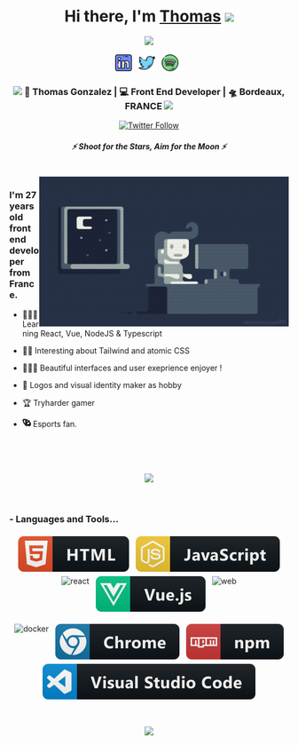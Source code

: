 <div align="center">
   <h1>Hi there, I'm <a href="https://github.com/thomasgzl">Thomas</a> <img src="https://media.giphy.com/media/hvRJCLFzcasrR4ia7z/giphy.gif" width="25px"> </h1>
   
   
   <img src="https://pronoun.cyou/x/y?subject=He&object=Him&height=20"> 
</div>

<p align='center'>
   <a href="https://www.linkedin.com/in/thomasgzl/"><img height="30" src="https://raw.githubusercontent.com/8bithemant/8bithemant/master/linkedin.png?raw=true"></a>&nbsp;&nbsp;
<a href="https://twitter.com/athmos6"><img height="30" src="https://raw.githubusercontent.com/8bithemant/8bithemant/master/twitter.png?raw=true"></a>&nbsp;&nbsp;
<a href="https://open.spotify.com/user/thomasgeex?si=92e156515a364951"><img height="30" src="https://raw.githubusercontent.com/8bithemant/8bithemant/master/spotify.png?raw=true"></a>&nbsp;&nbsp;
 </p>


<div align="center">
<h3><img src="https://media.giphy.com/media/WUlplcMpOCEmTGBtBW/giphy.gif" width="30"> 🙎 Thomas Gonzalez | 💻 Front End Developer | 🛸 Bordeaux, FRANCE <img src="https://media.giphy.com/media/WUlplcMpOCEmTGBtBW/giphy.gif" width="30"></h3>
</div>


<p align="center">
   <a href="https://twitter.com/athmos6"><img alt="Twitter Follow" src="https://img.shields.io/twitter/follow/_born_may?style=for-the-badge&color=09f&labelColor=black&logo=twitter&label=@athmos6"></a>
 </p>
 
 <h5 align="center">
   <i>⚡️ Shoot for the Stars, Aim for the Moon ⚡️</i>
  </h5>
 
 
<br />

<img align="right" height="270px" width="450px" alt="GIF" src="./img/coding.gif" />
<p align="center">
  <h3> I'm 27 years old front end developer from France.</h3>
</p>

 - 👨🏼‍🎓 Learning React, Vue, NodeJS & Typescript

 - 🕵🏼 Interesting about Tailwind and atomic CSS

 - 👨🏼‍💻 Beautiful interfaces and user exeprience enjoyer !

 - 🎨 Logos and visual identity maker as hobby 

 - 🏆 Tryharder gamer
    
 - <img src="./img/kcorp.png" width="15"> Esports fan.
 
<!--  -->

<br />

<p align="center" style="margin-top:50px" >
<a href="https://github.com/anuraghazra/github-readme-stats"> 
    <img  src="https://github-readme-stats.vercel.app/api?username=thomasgzl&&show_icons=true&theme=radical"/>
  </a>

</p>

<br />

### - Languages and Tools...

<p align="center">
  <!-- For more icons please follow  https://github.com/MikeCodesDotNET/ColoredBadges -->
  <img src="https://raw.githubusercontent.com/8bithemant/8bithemant/master/svg/dev/languages/html.svg" alt="html" style="vertical-align:top; margin:4px">    
  <img src="https://raw.githubusercontent.com/8bithemant/8bithemant/master/svg/dev/languages/js.svg" alt="js" style="vertical-align:top; margin:4px">
    <img src="https://raw.githubusercontent.com/8bithemant/8bithemant/master/svg/dev/languages/react.svg" alt="react" style="vertical-align:top; margin:4px">  
  <img src="https://raw.githubusercontent.com/8bithemant/8bithemant/master/svg/dev/frameworks/vue.svg" alt="vue" style="vertical-align:top; margin:4px">
  <img src="https://raw.githubusercontent.com/8bithemant/8bithemant/master/svg/dev/frameworks/web.svg" alt="web" style="vertical-align:top; margin:4px">
  </p>
  <p align="center">
  <img src="https://raw.githubusercontent.com/8bithemant/8bithemant/master/svg/dev/frameworks/docker.svg" alt="docker" style="vertical-align:top; margin:4px">
  <img src="https://raw.githubusercontent.com/8bithemant/8bithemant/master/svg/dev/misc/chrome.svg" alt="chrome" style="vertical-align:top; margin:4px">
  <img src="https://raw.githubusercontent.com/8bithemant/8bithemant/master/svg/dev/services/npm.svg" alt="npm" style="vertical-align:top; margin:4px">
  <img src="https://raw.githubusercontent.com/8bithemant/8bithemant/master/svg/dev/tools/visualstudio_code.svg" alt="vscode" style="vertical-align:top; margin:4px">
</p>

<br />

<p align="center">
   <img src="https://media.giphy.com/media/f9XgHHnPnDjOF1hWpl/giphy.gif" />
   </p>

<br />
